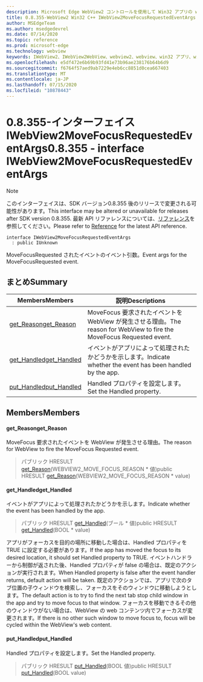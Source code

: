 ```yaml
---
description: Microsoft Edge WebView2 コントロールを使用して Win32 アプリの web コンテンツをホストする
title: 0.8.355-WebView2 Win32 C++ IWebView2MoveFocusRequestedEventArgs
author: MSEdgeTeam
ms.author: msedgedevrel
ms.date: 07/14/2020
ms.topic: reference
ms.prod: microsoft-edge
ms.technology: webview
keywords: IWebView2、IWebView2WebView、webview2、webview、win32 アプリ、win32、edge
ms.openlocfilehash: e5df472e6b69b93fd41e73b96ae238176b64b6d9
ms.sourcegitcommit: f6764f57aed9ab7229e4eb6cc8851d0cea667403
ms.translationtype: MT
ms.contentlocale: ja-JP
ms.lasthandoff: 07/15/2020
ms.locfileid: "10878443"
---
```

# <span data-ttu-id="50743-104">0.8.355-インターフェイス IWebView2MoveFocusRequestedEventArgs</span><span class="sxs-lookup"><span data-stu-id="50743-104">0.8.355 - interface IWebView2MoveFocusRequestedEventArgs</span></span> 

> [!NOTE]
> <span data-ttu-id="50743-105">このインターフェイスは、SDK バージョン0.8.355 後のリリースで変更される可能性があります。</span><span class="sxs-lookup"><span data-stu-id="50743-105">This interface may be altered or unavailable for releases after SDK version 0.8.355.</span></span> <span data-ttu-id="50743-106">最新 API リファレンスについては、[リファレンス](../../../webview2-api-reference.md)を参照してください。</span><span class="sxs-lookup"><span data-stu-id="50743-106">Please refer to [Reference](../../../webview2-api-reference.md) for the latest API reference.</span></span>

```
interface IWebView2MoveFocusRequestedEventArgs
  : public IUnknown
```

<span data-ttu-id="50743-107">MoveFocusRequested されたイベントのイベント引数。</span><span class="sxs-lookup"><span data-stu-id="50743-107">Event args for the MoveFocusRequested event.</span></span>

## <span data-ttu-id="50743-108">まとめ</span><span class="sxs-lookup"><span data-stu-id="50743-108">Summary</span></span>

 <span data-ttu-id="50743-109">Members</span><span class="sxs-lookup"><span data-stu-id="50743-109">Members</span></span>                        | <span data-ttu-id="50743-110">説明</span><span class="sxs-lookup"><span data-stu-id="50743-110">Descriptions</span></span>
--------------------------------|---------------------------------------------
[<span data-ttu-id="50743-111">get_Reason</span><span class="sxs-lookup"><span data-stu-id="50743-111">get_Reason</span></span>](#get_reason) | <span data-ttu-id="50743-112">MoveFocus 要求されたイベントを WebView が発生させる理由。</span><span class="sxs-lookup"><span data-stu-id="50743-112">The reason for WebView to fire the MoveFocus Requested event.</span></span>
[<span data-ttu-id="50743-113">get_Handled</span><span class="sxs-lookup"><span data-stu-id="50743-113">get_Handled</span></span>](#get_handled) | <span data-ttu-id="50743-114">イベントがアプリによって処理されたかどうかを示します。</span><span class="sxs-lookup"><span data-stu-id="50743-114">Indicate whether the event has been handled by the app.</span></span>
[<span data-ttu-id="50743-115">put_Handled</span><span class="sxs-lookup"><span data-stu-id="50743-115">put_Handled</span></span>](#put_handled) | <span data-ttu-id="50743-116">Handled プロパティを設定します。</span><span class="sxs-lookup"><span data-stu-id="50743-116">Set the Handled property.</span></span>

## <span data-ttu-id="50743-117">Members</span><span class="sxs-lookup"><span data-stu-id="50743-117">Members</span></span>

#### <span data-ttu-id="50743-118">get_Reason</span><span class="sxs-lookup"><span data-stu-id="50743-118">get_Reason</span></span> 

<span data-ttu-id="50743-119">MoveFocus 要求されたイベントを WebView が発生させる理由。</span><span class="sxs-lookup"><span data-stu-id="50743-119">The reason for WebView to fire the MoveFocus Requested event.</span></span>

> <span data-ttu-id="50743-120">パブリック HRESULT [get_Reason](#get_reason)(WEBVIEW2_MOVE_FOCUS_REASON \* 値)</span><span class="sxs-lookup"><span data-stu-id="50743-120">public HRESULT [get_Reason](#get_reason)(WEBVIEW2_MOVE_FOCUS_REASON \* value)</span></span>

#### <span data-ttu-id="50743-121">get_Handled</span><span class="sxs-lookup"><span data-stu-id="50743-121">get_Handled</span></span> 

<span data-ttu-id="50743-122">イベントがアプリによって処理されたかどうかを示します。</span><span class="sxs-lookup"><span data-stu-id="50743-122">Indicate whether the event has been handled by the app.</span></span>

> <span data-ttu-id="50743-123">パブリック HRESULT [get_Handled](#get_handled)(ブール \* 値)</span><span class="sxs-lookup"><span data-stu-id="50743-123">public HRESULT [get_Handled](#get_handled)(BOOL \* value)</span></span>

<span data-ttu-id="50743-124">アプリがフォーカスを目的の場所に移動した場合は、Handled プロパティを TRUE に設定する必要があります。</span><span class="sxs-lookup"><span data-stu-id="50743-124">If the app has moved the focus to its desired location, it should set Handled property to TRUE.</span></span> <span data-ttu-id="50743-125">イベントハンドラーから制御が返された後、Handled プロパティが false の場合は、既定のアクションが実行されます。</span><span class="sxs-lookup"><span data-stu-id="50743-125">When Handled property is false after the event handler returns, default action will be taken.</span></span> <span data-ttu-id="50743-126">既定のアクションでは、アプリで次のタブ位置の子ウィンドウを検索し、フォーカスをそのウィンドウに移動しようとします。</span><span class="sxs-lookup"><span data-stu-id="50743-126">The default action is to try to find the next tab stop child window in the app and try to move focus to that window.</span></span> <span data-ttu-id="50743-127">フォーカスを移動できるその他のウィンドウがない場合は、WebView の web コンテンツ内でフォーカスが変更されます。</span><span class="sxs-lookup"><span data-stu-id="50743-127">If there is no other such window to move focus to, focus will be cycled within the WebView's web content.</span></span>

#### <span data-ttu-id="50743-128">put_Handled</span><span class="sxs-lookup"><span data-stu-id="50743-128">put_Handled</span></span> 

<span data-ttu-id="50743-129">Handled プロパティを設定します。</span><span class="sxs-lookup"><span data-stu-id="50743-129">Set the Handled property.</span></span>

> <span data-ttu-id="50743-130">パブリック HRESULT [put_Handled](#put_handled)(BOOL 値)</span><span class="sxs-lookup"><span data-stu-id="50743-130">public HRESULT [put_Handled](#put_handled)(BOOL value)</span></span>

